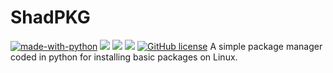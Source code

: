 # ShadPKG
[![made-with-python](https://img.shields.io/badge/Made%20with-Python-1f425f.svg)](https://www.python.org/) ![](https://img.shields.io/github/tag/shadownightx/shadpkg.svg) ![](https://img.shields.io/github/release/shadownightx/shadpkg.svg) ![](https://img.shields.io/github/issues/shadownightx/shadpkg.svg) [![GitHub license](https://img.shields.io/github/license/shadownight/shadpkg.svg)](https://github.com/shadownightx/shadpkg/blob/main/LICENSE)
A simple package manager coded in python for installing basic packages on Linux.
